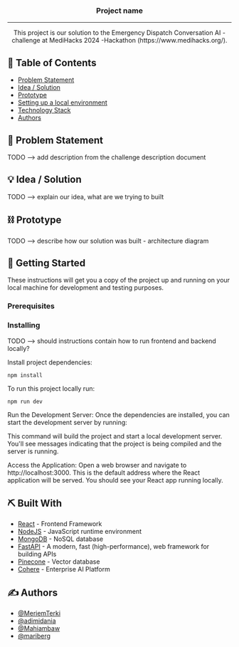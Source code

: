<!--<p align="center">
  <a href="" rel="noopener">
 <img src="./assets/12345.png"></a>
</p>-->
<h3 align="center">Project name</h3>

<div align="center">

</div>

---

<p align="center"> This project is our solution to the Emergency Dispatch Conversation AI -challenge at MediHacks 2024 -Hackathon (https://www.medihacks.org/).

</p>

## 📝 Table of Contents
- [Problem Statement](#problem_statement)
- [Idea / Solution](#idea)
- [Prototype](#prototype)
- [Setting up a local environment](#getting_started)
- [Technology Stack](#tech_stack)
- [Authors](#authors)

## 🧐 Problem Statement <a name = "problem_statement"></a>

TODO --> add description from the challenge description document


## 💡 Idea / Solution <a name = "idea"></a>

TODO --> explain our idea, what are we trying to built

## ⛓️ Prototype <a name = "prototype"></a>

TODO --> describe how our solution was built - architecture diagram


## 🏁 Getting Started <a name = "getting_started"></a>
These instructions will get you a copy of the project up and running on your local machine for development 
and testing purposes. 

### Prerequisites



### Installing

TODO --> should instructions contain how to run frontend and backend locally?

Install project dependencies:

```
npm install
```

To run this project locally run:

```
npm run dev
```

Run the Development Server: Once the dependencies are installed, you can start the development server by running:

This command will build the project and start a local development server. You'll see messages indicating that the project is being compiled and the server is running.

Access the Application: Open a web browser and navigate to http://localhost:3000. This is the default address where the React application will be served. You should see your React app running locally.


## ⛏️ Built With <a name = "tech_stack"></a>
- [React](https://www.react.dev/) - Frontend Framework
- [NodeJS](https://nodejs.org/) - JavaScript runtime environment
- [MongoDB](https://www.mongodb.com/) - NoSQL database
- [FastAPI](https://fastapi.tiangolo.com/) - A modern, fast (high-performance), web framework for building APIs
- [Pinecone](www.pinecone.io) - Vector database
- [Cohere](https://cohere.com) - Enterprise AI Platform

## ✍️ Authors <a name = "authors"></a>
- [@MeriemTerki](https://github.com/MeriemTerki) 
- [@adimidania](https://github.com/adimidania) 
- [@Mahiambaw](https://github.com/Mahiambaw) 
- [@mariberg](https://github.com/mariberg) 